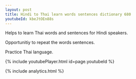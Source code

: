 ```yaml
---
layout: post
title: Hindi to Thai learn words sentences dictionary 680 
youtubeId: kbeJtOEn88s
---
```

 
 
Helps to learn Thai words and sentences for Hindi speakers.

Opportunitiy to repeat the words sentences. 

Practice Thai language. 
 
{% include youtubePlayer.html id=page.youtubeId %}
 
 
{% include analytics.html %}
